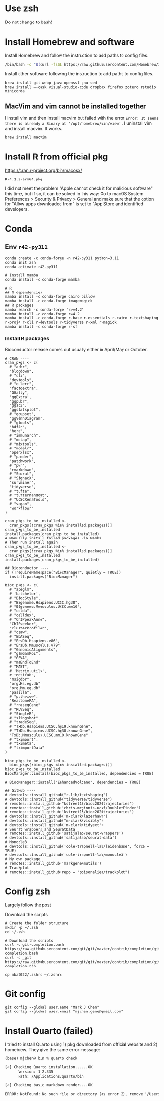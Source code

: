 # Use zsh

Do not change to bash!

# Install Homebrew and software

Install Homebrew and follow the instruction to add paths to config files.

```sh
/bin/bash -c "$(curl -fsSL https://raw.githubusercontent.com/Homebrew/install/HEAD/install.sh)"
```

Install other software following the instruction to add paths to config files.

```{bash homebrew}
brew install git webp java openssl gnu-sed
brew install —-cask visual-studio-code dropbox firefox zotero rstudio miniconda
```

## MacVim and vim cannot be installed together

I install vim and then install macvim but failed with the error `Error: It seems there is already a Binary at '/opt/homebrew/bin/view'.` I uninstall vim and install macvim. It works. 

```{bash macvim}
brew install macvim
```

# Install R from official pkg

https://cran.r-project.org/bin/macosx/

`R-4.2.2-arm64.pkg`

I did not meet the problem "Apple cannot check it for malicious software" this time, but if so, it can be solved in this way: Go to macOS System Preferences > Security & Privacy > General and make sure that the option for "Allow apps downloaded from" is set to "App Store and identified developers.

# Conda 

## Env `r42-py311`

```{bash r42-py311-mba22-conda}
conda create -c conda-forge -n r42-py311 python=3.11
conda init zsh
conda activate r42-py311

# Install mamba
conda install -c conda-forge mamba

# R
## R dependencies
mamba install -c conda-forge cairo pillow
mamba install -c conda-forge imagemagick
## R packages
mamba search -c conda-forge 'r>=4.2'
mamba install -c conda-forge r=4.2
mamba install -c conda-forge r-base r-essentials r-cairo r-textshaping  r-proj4 r-cli r-devtools r-tidyverse r-xml r-magick
mamba install -c conda-forge r-sf
```

### Install R packages

Bioconductor release comes out usually either in April/May or October.

```{r r42-py311-mba22}
# CRAN ----
cran_pkgs <- c(
  # "ashr",
  "blogdown",
  # "cli",
  "devtools",
  # "eulerr",
  "factoextra",
  "GGally",
  'ggExtra',
  "ggpubr",
  "ggsci",
  "ggstatsplot",
  # "ggupset",
  "ggVennDiagram",
  # "gtools",
  "hdf5r",
  "here",
  # "immunarch",
  # "metap",
  # "mixtools",
  # "modelr",
  "openxlsx",
  # "pander",
  "patchwork",
  # "pwr",
  "rmarkdown",
  # "Seurat",
  # "SignacX",
  "survminer",
  "tidyverse",
  # "tufte",
  # "tufterhandout",
  # "UCSCXenaTools",
  # "vegan",
  "workflowr"
)

cran_pkgs_to_be_installed <-
  cran_pkgs[!cran_pkgs %in% installed.packages()]
cran_pkgs_to_be_installed
install.packages(cran_pkgs_to_be_installed)
# Manually install failed packages via Mamba
# Then run install again
cran_pkgs_to_be_installed <-
  cran_pkgs[!cran_pkgs %in% installed.packages()]
cran_pkgs_to_be_installed
install.packages(cran_pkgs_to_be_installed)

## Bioconductor ----
if (!requireNamespace("BiocManager", quietly = TRUE))
  install.packages("BiocManager")

bioc_pkgs <- c(
  # "apeglm",
  # 'batchelor',
  # "BiocStyle",
  # "BSgenome.Hsapiens.UCSC.hg38",
  # "BSgenome.Mmusculus.UCSC.mm10",
  # "celda",
  # "celldex",
  # "ChIPpeakAnno",
  "ChIPseeker",
  "clusterProfiler",
  # "csaw",
  # "EDASeq",
  # "EnsDb.Hsapiens.v86",
  # "EnsDb.Mmusculus.v79",
  # "GenomicAlignments",
  # "glmGamPoi",
  # "GSVA",
  # "maEndToEnd",
  # "MAST",
  # 'Matrix.utils',
  # "MotifDb",
  "msigdbr",
  "org.Hs.eg.db",
  "org.Mm.eg.db",
  "pasilla",
  # "pathview",
  "ReactomePA",
  # "rnaseqGene",
  # "RUVSeq",
  # "SingleR",
  # "slingshot",
  # "tradeSeq",
  # "TxDb.Hsapiens.UCSC.hg19.knownGene",
  # "TxDb.Hsapiens.UCSC.hg38.knownGene",
  "TxDb.Mmusculus.UCSC.mm10.knownGene"
  # "tximport",
  # "tximeta",
  # "tximportData"
)

bioc_pkgs_to_be_installed <-
  bioc_pkgs[!bioc_pkgs %in% installed.packages()]
bioc_pkgs_to_be_installed
BiocManager::install(bioc_pkgs_to_be_installed, dependencies = TRUE)

# BiocManager::install("EnhancedVolcano", dependencies = TRUE)

## GitHub ----
# devtools::install_github("r-lib/textshaping")
# devtools::install_github("tidyverse/tidyverse")
# remotes::install_github("kstreet13/bioc2020trajectories")
# remotes::install_github('chris-mcginnis-ucsf/DoubletFinder')
# remotes::install_github('kstreet13/bioc2020trajectories')
# devtools::install_github('m-clark/lazerhawk')
# devtools::install_github("m-clark/visibly")
# devtools::install_github('m-clark/tidyext')
# Seurat wrappers and SeuratData
# remotes::install_github('satijalab/seurat-wrappers')
# devtools::install_github('satijalab/seurat-data')
# Monocle3
# devtools::install_github('cole-trapnell-lab/leidenbase', force = TRUE)
# devtools::install_github('cole-trapnell-lab/monocle3')
# My own package
# remotes::install_github('markgene/mutils')
# Trackplot
# remotes::install_github(repo = "poisonalien/trackplot")
```

# Config zsh

Largely follow the [post](https://www.oliverspryn.com/blog/adding-git-completion-to-zsh)

Download the scripts

```{sh}
# Create the folder structure
mkdir -p ~/.zsh
cd ~/.zsh

# Download the scripts
curl -o git-completion.bash https://raw.githubusercontent.com/git/git/master/contrib/completion/git-completion.bash
curl -o _git https://raw.githubusercontent.com/git/git/master/contrib/completion/git-completion.zsh
```


```{sh}
cp mba2022/.zshrc ~/.zshrc
```

# Git config

```{bash}
git config --global user.name "Mark J Chen"
git config --global user.email "mjchen.gene@gmail.com"
```

# Install Quarto (failed)

I tried to install Quarto using 1) pkg downloaded from official website and 2) homebrew. They give the same error message:

```default
(base) mjchen@ bin % quarto check                

[✓] Checking Quarto installation......OK
      Version: 1.2.335
      Path: /Applications/quarto/bin

[✓] Checking basic markdown render....OK

ERROR: NotFound: No such file or directory (os error 2), remove '/Users/mjchen/Library/Caches/quarto/sass/397ef2e52d54cf686e4908b90039e9db.css'
```
